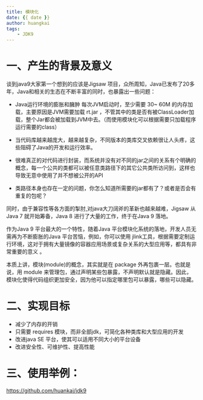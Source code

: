 ```yaml
---
title: 模块化
date: {{ date }}
author: huangkai
tags:
    - JDK9
---
```


# 一、产生的背景及意义 #
谈到java9大家第一个想到的应该是Jigsaw 项目，众所周知，Java已发布了20多年，Java和相关的生态在不断丰富的同时，也暴露出一些问题：

- Java运行环境的膨胀和臃肿
每次JVM启动时，至少需要 30~ 60M 的内存加载，主要原因是JVM需要加载 rt.jar ，不管其中的类是否有被ClassLoader加载，整个Jar都会被加载到JVM中去。（而使用模块化可以根据需要只加载程序运行需要的class）

- 当代码库越来越庞大，越来越复杂，不同版本的类库交叉依赖很让人头疼，这些阻碍了Java的开发和运行效率。

- 很难真正的对代码进行封装，而系统并没有对不同的jar之间的关系有个明确的概念，每一个公共的类都可以被任意类路径下的其它公共类所访问到，这样也导致无意中使用了并不想被公开的API

- 类路径本身也存在一定的问题，你怎么知道所需要的jar都有了？或者是否会有重复的包呢？

同时，由于兼容性等各方面的掣肘,对java大刀阔斧的革新也越来越难，Jigsaw 从 Java 7 就开始筹备，Java 8 进行了大量的工作，终于在Java 9 落地。

作为Java 9 平台最大的一个特性，随着Java 平台模块化系统的落地，开发人员无需再为不断膨胀的Java 平台苦恼，例如，你可以使用 jlink工具，根据需要定制运行环境，这对于拥有大量镜像的容器应用场景或复杂关系的大型应用等，都具有非常重要的意义 。

本质上讲，模块(module)的概念，其实就是在 package 外再包裹一层。也就是说，用 module 来管理包，通过声明某些包暴露，不声明默认就是隐藏。因此，模块化使得代码组织更加安全，因为他可以指定哪里包可以暴露，哪些可以隐藏。


# 二、实现目标 #

- 减少了内存的开销
- 只需要 requires 模块，而非全部jdk，可简化各种类库和大型应用的开发
- 改进java SE 平台，使其可以适用不同大小的平台设备
- 改进安全性、可维护性、提高性能

# 三、使用举例： #

https://github.com/huankai/jdk9
